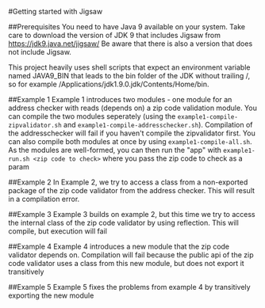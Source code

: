 #Getting started with Jigsaw

##Prerequisites
You need to have Java 9 available on your system. Take care to download the version of JDK 9 that includes Jigsaw from https://jdk9.java.net/jigsaw/
Be aware that there is also a version that does not include Jigsaw.

This project heavily uses shell scripts that expect an environment variable named JAVA9_BIN that leads to the bin folder of the JDK without trailing /, so for example /Applications/jdk1.9.0.jdk/Contents/Home/bin.

##Example 1
Example 1 introduces two modules - one module for an address checker with reads (depends on) a zip code validation module.
You can compile the two modules seperately (using the `example1-compile-zipvalidator.sh` and `example1-compile-addresschecker.sh`). Compilation of the addresschecker will fail if you haven't compile the zipvalidator first.
You can also compile both modules at once by using `example1-compile-all.sh`.
As the modules are well-formed, you can then run the "app" with `example1-run.sh <zip code to check>` where you pass the zip code to check as a param

##Example 2
In Example 2, we try to access a class from a non-exported package of the zip code validator from the address checker. This will result in a compilation error.

##Example 3
Example 3 builds on example 2, but this time we try to access the internal class of the zip code validator by using reflection. This will compile, but execution will fail

##Example 4
Example 4 introduces a new module that the zip code validator depends on. Compilation will fail because the public api of the zip code validator uses a class from this new module, but does not export it transitively

##Example 5
Example 5 fixes the problems from example 4 by transitively exporting the new module
